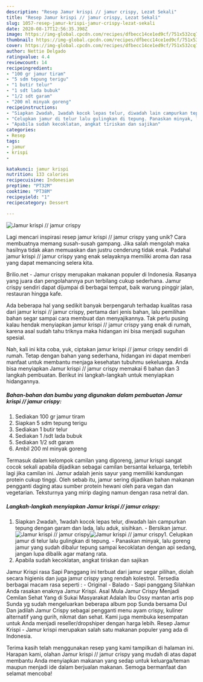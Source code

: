 ```yaml
---
description: "Resep Jamur krispi // jamur crispy, Lezat Sekali"
title: "Resep Jamur krispi // jamur crispy, Lezat Sekali"
slug: 1057-resep-jamur-krispi-jamur-crispy-lezat-sekali
date: 2020-08-17T12:56:35.398Z
image: https://img-global.cpcdn.com/recipes/dfbecc14ce1ed9cf/751x532cq70/jamur-krispi-jamur-crispy-foto-resep-utama.jpg
thumbnail: https://img-global.cpcdn.com/recipes/dfbecc14ce1ed9cf/751x532cq70/jamur-krispi-jamur-crispy-foto-resep-utama.jpg
cover: https://img-global.cpcdn.com/recipes/dfbecc14ce1ed9cf/751x532cq70/jamur-krispi-jamur-crispy-foto-resep-utama.jpg
author: Nettie Delgado
ratingvalue: 4.4
reviewcount: 14
recipeingredient:
- "100 gr jamur tiram"
- "5 sdm tepung terigu"
- "1 butir telur"
- "1 sdt lada bubuk"
- "1/2 sdt garam"
- "200 ml minyak goreng"
recipeinstructions:
- "Siapkan 2wadah, 1wadah kocok lepas telur, diwadah lain campurkan tepung dengan garam dan lada, lalu aduk, sisihkan. Bersikan jamur."
- "Celupkan jamur di telur lalu gulingkan di tepung. Panaskan minyak, lalu goreng jamur yang sudah dibalur tepung sampai kecoklatan dengan api sedang, jangan lupa dibalik agar matang rata."
- "Apabila sudah kecoklatan, angkat tiriskan dan sajikan"
categories:
- Resep
tags:
- jamur
- krispi
- 

katakunci: jamur krispi  
nutrition: 133 calories
recipecuisine: Indonesian
preptime: "PT32M"
cooktime: "PT38M"
recipeyield: "1"
recipecategory: Dessert

---
```



![Jamur krispi // jamur crispy](https://img-global.cpcdn.com/recipes/dfbecc14ce1ed9cf/751x532cq70/jamur-krispi-jamur-crispy-foto-resep-utama.jpg)

Lagi mencari inspirasi resep jamur krispi // jamur crispy yang unik? Cara membuatnya memang susah-susah gampang. Jika salah mengolah maka hasilnya tidak akan memuaskan dan justru cenderung tidak enak. Padahal jamur krispi // jamur crispy yang enak selayaknya memiliki aroma dan rasa yang dapat memancing selera kita.

Brilio.net - Jamur crispy merupakan makanan populer di Indonesia. Rasanya yang juara dan pengolahannya pun terbilang cukup sederhana. Jamur crispy sendiri dapat dijumpai di berbagai tempat, baik warung pinggir jalan, restauran hingga kafe.

Ada beberapa hal yang sedikit banyak berpengaruh terhadap kualitas rasa dari jamur krispi // jamur crispy, pertama dari jenis bahan, lalu pemilihan bahan segar sampai cara membuat dan menyajikannya. Tak perlu pusing kalau hendak menyiapkan jamur krispi // jamur crispy yang enak di rumah, karena asal sudah tahu triknya maka hidangan ini bisa menjadi suguhan spesial.


Nah, kali ini kita coba, yuk, ciptakan jamur krispi // jamur crispy sendiri di rumah. Tetap dengan bahan yang sederhana, hidangan ini dapat memberi manfaat untuk membantu menjaga kesehatan tubuhmu sekeluarga. Anda bisa menyiapkan Jamur krispi // jamur crispy memakai 6 bahan dan 3 langkah pembuatan. Berikut ini langkah-langkah untuk menyiapkan hidangannya.

<!--inarticleads1-->

##### Bahan-bahan dan bumbu yang digunakan dalam pembuatan Jamur krispi // jamur crispy:

1. Sediakan 100 gr jamur tiram
1. Siapkan 5 sdm tepung terigu
1. Sediakan 1 butir telur
1. Sediakan 1 /sdt lada bubuk
1. Sediakan 1/2 sdt garam
1. Ambil 200 ml minyak goreng


Termasuk dalam kelompok camilan yang digoreng, jamur krispi sangat cocok sekali apabila dijadikan sebagai camilan bersantai keluarga, terlebih lagi jika camilan ini. Jamur adalah jenis sayur yang memiliki kandungan protein cukup tinggi. Oleh sebab itu, jamur sering dijadikan bahan makanan pengganti daging atau sumber protein hewani oleh para vegan dan vegetarian. Teksturnya yang mirip daging namun dengan rasa netral dan. 

<!--inarticleads2-->

##### Langkah-langkah menyiapkan Jamur krispi // jamur crispy:

1. Siapkan 2wadah, 1wadah kocok lepas telur, diwadah lain campurkan tepung dengan garam dan lada, lalu aduk, sisihkan. - Bersikan jamur.
<img src="https://img-global.cpcdn.com/steps/8a59c5b6ca0a84bc/160x128cq70/jamur-krispi-jamur-crispy-langkah-memasak-1-foto.jpg" alt="Jamur krispi // jamur crispy"><img src="https://img-global.cpcdn.com/steps/0d41237ef44b5c3c/160x128cq70/jamur-krispi-jamur-crispy-langkah-memasak-1-foto.jpg" alt="Jamur krispi // jamur crispy">1. Celupkan jamur di telur lalu gulingkan di tepung. - Panaskan minyak, lalu goreng jamur yang sudah dibalur tepung sampai kecoklatan dengan api sedang, jangan lupa dibalik agar matang rata.
1. Apabila sudah kecoklatan, angkat tiriskan dan sajikan


Jamur Krispi rasa Sapi Panggang ini terbuat dari jamur segar pilihan, diolah secara higienis dan juga jamur crispy yang rendah kolestrol. Tersedia berbagai macam rasa seperti : - Original - Balado - Sapi panggang Silahkan Anda rasakan enaknya Jamur Krispi. Asal Mula Jamur Crispy Menjadi Cemilan Sehat Yang di Sukai Masyarakat Adalah Ibu Ossy mantan artis pop Sunda yg sudah mengeluarkan beberapa album pop Sunda bersama Dul Dan jadilah Jamur Crispy sebagai pengganti menu ayam crispy, kuliner alternatif yang gurih, nikmat dan sehat. Kami juga membuka kesempatan untuk Anda menjadi reseller/dropshiper dengan harga lebih. Resep Jamur Krispi - Jamur krispi merupakan salah satu makanan populer yang ada di Indonesia. 

Terima kasih telah menggunakan resep yang kami tampilkan di halaman ini. Harapan kami, olahan Jamur krispi // jamur crispy yang mudah di atas dapat membantu Anda menyiapkan makanan yang sedap untuk keluarga/teman maupun menjadi ide dalam berjualan makanan. Semoga bermanfaat dan selamat mencoba!
